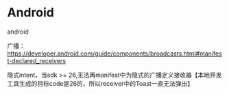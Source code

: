 # Android
android

广播：
https://developer.android.com/guide/components/broadcasts.html#manifest-declared_receivers

隐式intent，当sdk >= 26,无法再manifest中为隐式的广播定义接收器【本地开发工具生成的目标code是26的，所以receiver中的Toast一直无法弹出】
